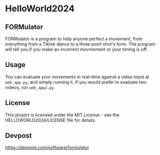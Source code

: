 # HelloWorld2024

## FORMulator
FORMulator is a program to help anyone perfect a movement, from everything from a Tiktok dance to a three point shot's form. The program will tell you if you make an incorrect movmement or your timing is off.

## Usage
You can evaluate your movements in real-time against a video input at `web_app.py`, and simply running it. If you would prefer to evaluate two videos, run `web_app2.py`.

## License
This project is licensed under the MIT License - see the HELLOWORLD2024/LICENSE file for details.

## Devpost
https://devpost.com/software/formulator
